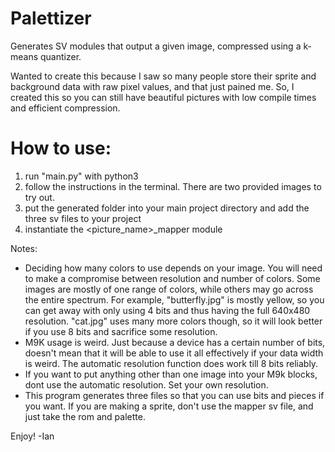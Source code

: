 # Palettizer
Generates SV modules that output a given image, compressed using a k-means quantizer.

Wanted to create this because I saw so many people store their sprite and background data with raw pixel values, and that just pained me.
So, I created this so you can still have beautiful pictures with low compile times and efficient compression.

# How to use:

1) run "main.py" with python3
2) follow the instructions in the terminal. There are two provided images to try out.
3) put the generated folder into your main project directory and add the three sv files to your project
4) instantiate the <picture_name>_mapper module

Notes:
- Deciding how many colors to use depends on your image. You will need to make a compromise between resolution and number of colors. Some images are mostly of one range of colors, while others may go across the entire spectrum. For example, "butterfly.jpg" is mostly yellow, so you can get away with only using 4 bits and thus having the full 640x480 resolution. "cat.jpg" uses many more colors though, so it will look better if you use 8 bits and sacrifice some resolution.
- M9K usage is weird. Just because a device has a certain number of bits, doesn't mean that it will be able to use it all effectively if your data width is weird. The automatic resolution function does work till 8 bits reliably.
- If you want to put anything other than one image into your M9k blocks, dont use the automatic resolution. Set your own resolution.
- This program generates three files so that you can use bits and pieces if you want. If you are making a sprite, don't use the mapper sv file, and just take the rom and palette.

Enjoy!
-Ian
